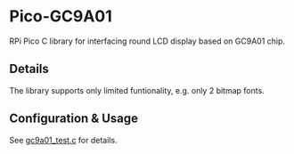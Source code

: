 # Pico-GC9A01
RPi Pico C library for interfacing round LCD display based on GC9A01 chip.

## Details
The library supports only limited funtionality, e.g. only 2 bitmap fonts.

## Configuration & Usage
See [gc9a01_test.c](gc9a01_test.c) for details.
